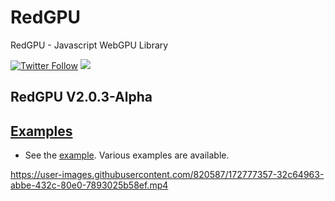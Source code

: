 # RedGPU
RedGPU - Javascript WebGPU Library
<p>
  <a href="https://twitter.com/redcamel15"><img src="https://img.shields.io/twitter/follow/redcamel15.svg?style=social" alt="Twitter Follow" /></a>
  <a href="LICENSE.md"><img src="https://img.shields.io/github/license/sourcerer-io/hall-of-fame.svg?colorB=ff0000"></a>
</p>


## RedGPU V2.0.3-Alpha
## [Examples](https://redcamel.github.io/RedGPU/examples/)
   - See the [example](https://redcamel.github.io/RedGPU/examples/). Various examples are available.

https://user-images.githubusercontent.com/820587/172777357-32c64963-abbe-432c-80e0-7893025b58ef.mp4
